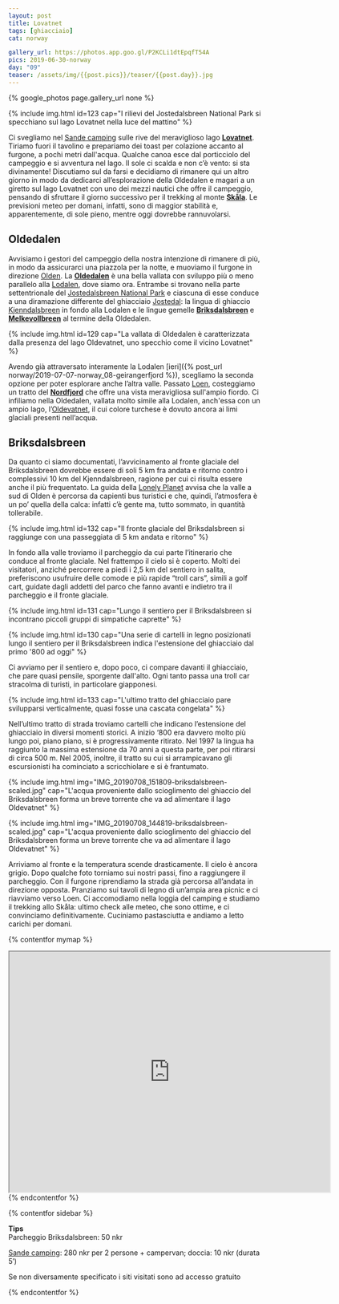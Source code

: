 ```yaml
---
layout: post
title: Lovatnet
tags: [ghiacciaio]
cat: norway

gallery_url: https://photos.app.goo.gl/P2KCLi1dtEpqfT54A
pics: 2019-06-30-norway
day: "09"
teaser: /assets/img/{{post.pics}}/teaser/{{post.day}}.jpg
---
```


{% google_photos page.gallery_url none %}

{% include img.html id=123 cap="I rilievi del Jostedalsbreen National Park si specchiano sul lago Lovatnet nella luce del mattino" %}

Ci svegliamo nel [Sande camping](https://sande-camping.no/?lang=en) sulle rive del meraviglioso lago **[Lovatnet](https://www.nordfjord.no/en/kayak-fjord-and-lake-lovatnet)**. Tiriamo fuori il tavolino e prepariamo dei toast per colazione accanto al furgone, a pochi metri dall'acqua. Qualche canoa esce dal porticciolo del campeggio e si avventura nel lago. Il sole ci scalda e non c’è vento: si sta divinamente! Discutiamo sul da farsi e decidiamo di rimanere qui un altro giorno in modo da dedicarci all’esplorazione della Oldedalen e magari a un giretto sul lago Lovatnet con uno dei mezzi nautici che offre il campeggio, pensando di sfruttare il giorno successivo per il trekking al monte **[Skåla](https://www.visitnorway.com/places-to-go/fjord-norway/nordfjord/hiking-to-skala/)**. Le previsioni meteo per domani, infatti, sono di maggior stabilità e, apparentemente, di sole pieno, mentre oggi dovrebbe rannuvolarsi.

## Oldedalen

Avvisiamo i gestori del campeggio della nostra intenzione di rimanere di più, in modo da assicurarci una piazzola per la notte, e muoviamo il furgone in direzione [Olden](https://en.wikipedia.org/wiki/Olden,_Norway). La **[Oldedalen](https://www.nordfjord.no/en/Oldedalen)** è una bella vallata con sviluppo più o meno parallelo alla [Lodalen](https://www.nordfjord.no/en/lodalen-valley), dove siamo ora. Entrambe si trovano nella parte settentrionale del [Jostedalsbreen National Park](https://www.visitnorway.nl/listings/jostedalsbreen-national-park/5160/) e ciascuna di esse conduce a una diramazione differente del ghiacciaio [Jostedal](https://en.wikipedia.org/wiki/Jostedal): la lingua di ghiaccio [Kjenndalsbreen](https://www.nordfjord.no/en/kjenndalsbreen) in fondo alla Lodalen e le lingue gemelle [**Briksdalsbreen**](https://www.fjordnorway.com/top-attractions/briksdalsbreen) e **[Melkevollbreen](https://www.re.photos/en/compilation/27/)** al termine della Oldedalen.

{% include img.html id=129 cap="La vallata di Oldedalen è caratterizzata dalla presenza del lago Oldevatnet, uno specchio come il vicino Lovatnet" %}

Avendo già attraversato interamente la Lodalen [ieri]({% post_url norway/2019-07-07-norway_08-geirangerfjord %}), scegliamo la seconda opzione per poter esplorare anche l’altra valle. Passato [Loen](https://www.visitnorway.com/places-to-go/fjord-norway/nordfjord/one-lotfy-new-attraction-and-11-other-things-to-do-in-loen/), costeggiamo un tratto del **[Nordfjord](https://www.visitnorway.com/places-to-go/fjord-norway/nordfjord/)** che offre una vista meravigliosa sull'ampio fiordo. Ci infiliamo nella Oldedalen, vallata molto simile alla Lodalen, anch'essa con un ampio lago, l’[Oldevatnet](https://en.wikipedia.org/wiki/Oldevatnet), il cui colore turchese è dovuto ancora ai limi glaciali presenti nell’acqua.

## Briksdalsbreen

Da quanto ci siamo documentati, l’avvicinamento al fronte glaciale del Briksdalsbreen dovrebbe essere di soli 5 km fra andata e ritorno contro i complessivi 10 km del Kjenndalsbreen, ragione per cui ci risulta essere anche il più frequentato. La guida della [Lonely Planet](https://shop.lonelyplanetitalia.it/prodotto/guida-di-viaggio-norvegia) avvisa che la valle a sud di Olden è percorsa da capienti bus turistici e che, quindi, l’atmosfera è un po’ quella della calca: infatti c’è gente ma, tutto sommato, in quantità tollerabile.

{% include img.html id=132 cap="Il fronte glaciale del Briksdalsbreen si raggiunge con una passeggiata di 5 km andata e ritorno" %}

In fondo alla valle troviamo il parcheggio da cui parte l’itinerario che conduce al fronte glaciale. Nel frattempo il cielo si è coperto. Molti dei visitatori, anziché percorrere a piedi i 2,5 km del sentiero in salita, preferiscono usufruire delle comode e più rapide “troll cars”, simili a golf cart, guidate dagli addetti del parco che fanno avanti e indietro tra il parcheggio e il fronte glaciale.

{% include img.html id=131 cap="Lungo il sentiero per il Briksdalsbreen si incontrano piccoli gruppi di simpatiche caprette" %}

{% include img.html id=130 cap="Una serie di cartelli in legno posizionati lungo il sentiero per il Briksdalsbreen indica l'estensione del ghiacciaio dal primo '800 ad oggi" %}

Ci avviamo per il sentiero e, dopo poco, ci compare davanti il ghiacciaio, che pare quasi pensile, sporgente dall'alto. Ogni tanto passa una troll car stracolma di turisti, in particolare giapponesi.

{% include img.html id=133 cap="L'ultimo tratto del ghiacciaio pare svilupparsi verticalmente, quasi fosse una cascata congelata" %}

Nell’ultimo tratto di strada troviamo cartelli che indicano l’estensione del ghiacciaio in diversi momenti storici. A inizio ‘800 era davvero molto più lungo poi, piano piano, si è progressivamente ritirato. Nel 1997 la lingua ha raggiunto la massima estensione da 70 anni a questa parte, per poi ritirarsi di circa 500 m. Nel 2005, inoltre, il tratto su cui si arrampicavano gli escursionisti ha cominciato a scricchiolare e si è frantumato.

{% include img.html img="IMG_20190708_151809-briksdalsbreen-scaled.jpg" cap="L'acqua proveniente dallo scioglimento del ghiaccio del Briksdalsbreen forma un breve torrente che va ad alimentare il lago Oldevatnet" %}

{% include img.html img="IMG_20190708_144819-briksdalsbreen-scaled.jpg" cap="L'acqua proveniente dallo scioglimento del ghiaccio del Briksdalsbreen forma un breve torrente che va ad alimentare il lago Oldevatnet" %}

Arriviamo al fronte e la temperatura scende drasticamente. Il cielo è ancora grigio. Dopo qualche foto torniamo sui nostri passi, fino a raggiungere il parcheggio. Con il furgone riprendiamo la strada già percorsa all’andata in direzione opposta. Pranziamo sui tavoli di legno di un’ampia area picnic e ci riavviamo verso Loen. Ci accomodiamo nella loggia del camping e studiamo il trekking allo Skåla: ultimo check alle meteo, che sono ottime, e ci convinciamo definitivamente. Cuciniamo pastasciutta e andiamo a letto carichi per domani.

{% contentfor mymap %}
<iframe src="https://www.google.com/maps/d/embed?mid=1AWx1cYB9qRiY8QVBFNo-5O_3Pkp8UGIJ&ehbc=2E312F" width="640" height="480"></iframe>
{% endcontentfor %}

{% contentfor sidebar %}

**Tips**  
Parcheggio Briksdalsbreen: 50 nkr

[Sande camping](https://sande-camping.no/?lang=en): 280 nkr per 2 persone + campervan; doccia: 10 nkr (durata 5′)

Se non diversamente specificato i siti visitati sono ad accesso gratuito

{% endcontentfor %}
